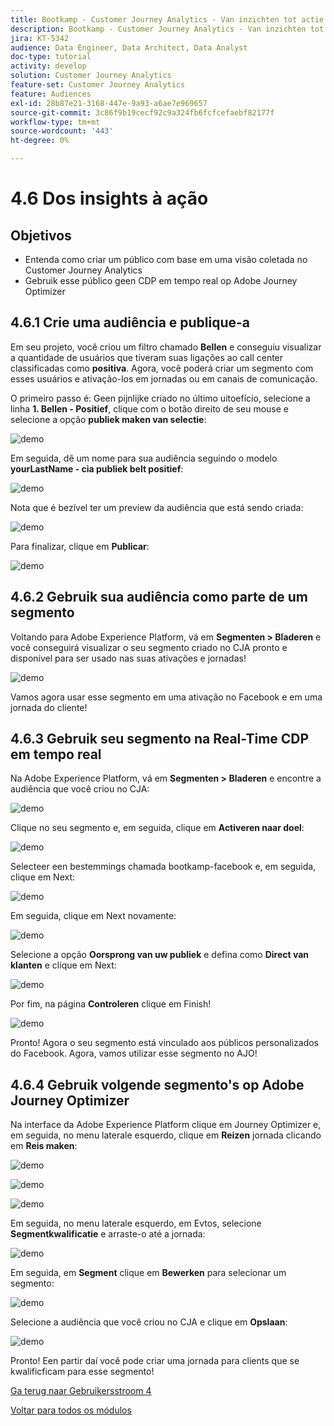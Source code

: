 ```yaml
---
title: Bootkamp - Customer Journey Analytics - Van inzichten tot actie - Brazilië
description: Bootkamp - Customer Journey Analytics - Van inzichten tot actie - Brazilië
jira: KT-5342
audience: Data Engineer, Data Architect, Data Analyst
doc-type: tutorial
activity: develop
solution: Customer Journey Analytics
feature-set: Customer Journey Analytics
feature: Audiences
exl-id: 28b87e21-3168-447e-9a93-a6ae7e969657
source-git-commit: 3c86f9b19cecf92c9a324fb6fcfcefaebf82177f
workflow-type: tm+mt
source-wordcount: '443'
ht-degree: 0%

---
```


# 4.6 Dos insights à ação

## Objetivos

- Entenda como criar um público com base em uma visão coletada no Customer Journey Analytics
- Gebruik esse público geen CDP em tempo real op Adobe Journey Optimizer

## 4.6.1 Crie uma audiência e publique-a

Em seu projeto, você criou um filtro chamado **Bellen** e conseguiu visualizar a quantidade de usuários que tiveram suas ligações ao call center classificadas como **positiva**. Agora, você poderá criar um segmento com esses usuários e ativação-los em jornadas ou em canais de comunicação.

O primeiro passo é: Geen pijnlijke criado no último uitoefício, selecione a linha **1. Bellen - Positief**, clique com o botão direito de seu mouse e selecione a opção **publiek maken van selectie**:

![demo](./images/aud1.png)

Em seguida, dê um nome para sua audiência seguindo o modelo **yourLastName - cia publiek belt positief**:

![demo](./images/aud2.png)

Nota que é bezível ter um preview da audiência que está sendo criada:

![demo](./images/aud3.png)

Para finalizar, clique em **Publicar**:

![demo](./images/aud4.png)

## 4.6.2 Gebruik sua audiência como parte de um segmento

Voltando para Adobe Experience Platform, vá em **Segmenten > Bladeren** e você conseguirá visualizar o seu segmento criado no CJA pronto e disponível para ser usado nas suas ativações e jornadas!

![demo](./images/aud5.png)

Vamos agora usar esse segmento em uma ativação no Facebook e em uma jornada do cliente!

## 4.6.3 Gebruik seu segmento na Real-Time CDP em tempo real

Na Adobe Experience Platform, vá em **Segmenten > Bladeren** e encontre a audiência que você criou no CJA:

![demo](./images/aud6.png)

Clique no seu segmento e, em seguida, clique em **Activeren naar doel**:

![demo](./images/aud7.png)

Selecteer een bestemmings chamada bootkamp-facebook e, em seguida, clique em Next:

![demo](./images/aud8.png)

Em seguida, clique em Next novamente:

![demo](./images/aud9.png)

Selecione a opção **Oorsprong van uw publiek** e defina como **Direct van klanten** e clique em Next:

![demo](./images/aud10.png)

Por fim, na página **Controleren** clique em Finish!

![demo](./images/aud11.png)

Pronto! Agora o seu segmento está vinculado aos públicos personalizados do Facebook.
Agora, vamos utilizar esse segmento no AJO!

## 4.6.4 Gebruik volgende segmento&#39;s op Adobe Journey Optimizer

Na interface da Adobe Experience Platform clique em Journey Optimizer e, em seguida, no menu laterale esquerdo, clique em **Reizen** jornada clicando em **Reis maken**:

![demo](./images/aud20.png)

![demo](./images/aud21.png)

![demo](./images/aud22.png)

Em seguida, no menu laterale esquerdo, em Evtos, selecione **Segmentkwalificatie** e arraste-o até a jornada:

![demo](./images/aud23.png)

Em seguida, em **Segment** clique em **Bewerken** para selecionar um segmento:

![demo](./images/aud24.png)

Selecione a audiência que você criou no CJA e clique em **Opslaan**:

![demo](./images/aud25.png)

Pronto! Een partir daí você pode criar uma jornada para clients que se kwalificficam para esse segmento!

[Ga terug naar Gebruikersstroom 4](./uc4.md)

[Voltar para todos os módulos](./../../overview.md)
